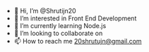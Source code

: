 - 👋 Hi, I’m @Shrutijn20
- 👀 I’m interested in Front End Development
- 🌱 I’m currently learning Node.js 
- 💞️ I’m looking to collaborate on 
- 📫 How to reach me 20shrutujn@gmail.com

<!---
Shrutijn20/Shrutijn20 is a ✨ special ✨ repository because its `README.md` (this file) appears on your GitHub profile.
You can click the Preview link to take a look at your changes.
--->

